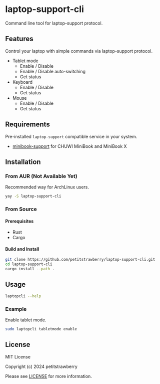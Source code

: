 # laptop-support-cli

Command line tool for laptop-support protocol.


## Features

Control your laptop with simple commands via laptop-support protocol.

- Tablet mode
  - Enable / Disable
  - Enable / Disable auto-switching
  - Get status
- Keyboard
  - Enable / Disable
  - Get status
- Mouse
  - Enable / Disable
  - Get status

## Requirements

Pre-installed `laptop-support` compatible service in your system.

- [minibook-support](https://github.com/petitstrawberry/minibook-support) for CHUWI MiniBook and MiniBook X

## Installation

### From AUR (Not Available Yet)

Recommended way for ArchLinux users.

```sh
yay -S laptop-support-cli
```

### From Source

#### Prerequisites

- Rust
- Cargo

#### Build and Install

```sh
git clone https://github.com/petitstrawberry/laptop-support-cli.git
cd laptop-support-cli
cargo install --path .
```

## Usage

```sh
laptopcli --help
```

### Example

Enable tablet mode.

```sh
sudo laptopcli tabletmode enable
```

## License

MIT License

Copyright (c) 2024 petitstrawberry

Please see [LICENSE](LICENSE) for more information.
